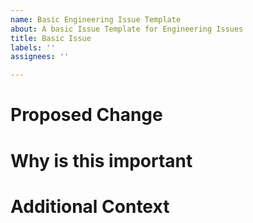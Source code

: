 ```yaml
---
name: Basic Engineering Issue Template
about: A basic Issue Template for Engineering Issues
title: Basic Issue
labels: ''
assignees: ''

---
```


# Proposed Change

# Why is this important

# Additional Context
